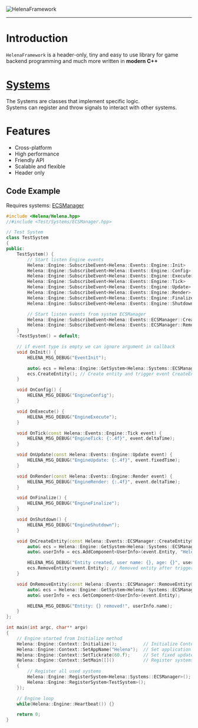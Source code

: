 ![HelenaFramework](https://user-images.githubusercontent.com/57288440/116739956-00ca2580-a9fd-11eb-9c5d-367f21606456.png)

---

# Introduction  

`HelenaFramework` is a header-only, tiny and easy to use library for game backend programming and much more written in **modern C++**

# [Systems](https://github.com/NIKEA-SOFT/HelenaSystems)  

The Systems are classes that implement specific logic.  
Systems can register and throw signals to interact with other systems.  

# Features  

* Cross-platform  
* High performance  
* Friendly API
* Scalable and flexible
* Header only

## Code Example  
Requires systems: [ECSManager](https://github.com/NIKEA-SOFT/HelenaSystems/tree/main/ECSManager)  
```cpp
#include <Helena/Helena.hpp>
//#include <Test/Systems/ECSManager.hpp>

// Test System
class TestSystem
{
public:
    TestSystem() {
        // Start listen Engine events
        Helena::Engine::SubscribeEvent<Helena::Events::Engine::Init>    (&TestSystem::OnInit);
        Helena::Engine::SubscribeEvent<Helena::Events::Engine::Config>  (&TestSystem::OnConfig);
        Helena::Engine::SubscribeEvent<Helena::Events::Engine::Execute> (&TestSystem::OnExecute);
        Helena::Engine::SubscribeEvent<Helena::Events::Engine::Tick>    (&TestSystem::OnTick);
        Helena::Engine::SubscribeEvent<Helena::Events::Engine::Update>  (&TestSystem::OnUpdate);
        Helena::Engine::SubscribeEvent<Helena::Events::Engine::Render>  (&TestSystem::OnRender);
        Helena::Engine::SubscribeEvent<Helena::Events::Engine::Finalize>(&TestSystem::OnFinalize);
        Helena::Engine::SubscribeEvent<Helena::Events::Engine::Shutdown>(&TestSystem::OnShutdown);

        // Start listen events from system ECSManager
        Helena::Engine::SubscribeEvent<Helena::Events::ECSManager::CreateEntity>(&TestSystem::OnCreateEntity);
        Helena::Engine::SubscribeEvent<Helena::Events::ECSManager::RemoveEntity>(&TestSystem::OnRemoveEntity);
    }
    ~TestSystem() = default;

    // if event type is empty we can ignore argument in callback
    void OnInit() {
        HELENA_MSG_DEBUG("EventInit");

        auto& ecs = Helena::Engine::GetSystem<Helena::Systems::ECSManager>();
        ecs.CreateEntity(); // Create entity and trigger event CreateEntity
    }

    void OnConfig() {
        HELENA_MSG_DEBUG("EngineConfig");
    }

    void OnExecute() {
        HELENA_MSG_DEBUG("EngineExecute");
    }

    void OnTick(const Helena::Events::Engine::Tick event) {
        HELENA_MSG_DEBUG("EngineTick: {:.4f}", event.deltaTime);
    }

    void OnUpdate(const Helena::Events::Engine::Update event) {
        HELENA_MSG_DEBUG("EngineUpdate: {:.4f}", event.fixedTime);
    }

    void OnRender(const Helena::Events::Engine::Render event) {
        HELENA_MSG_DEBUG("EngineRender: {:.4f}", event.deltaTime);
    }

    void OnFinalize() {
        HELENA_MSG_DEBUG("EngineFinalize");
    }

    void OnShutdown() {
        HELENA_MSG_DEBUG("EngineShutdown");
    }

    void OnCreateEntity(const Helena::Events::ECSManager::CreateEntity& event) {
        auto& ecs = Helena::Engine::GetSystem<Helena::Systems::ECSManager>();
        auto& userInfo = ecs.AddComponent<UserInfo>(event.Entity, "Helena", 30u);

        HELENA_MSG_DEBUG("Entity created, user name: {}, age: {}", userInfo.name, userInfo.age);
        ecs.RemoveEntity(event.Entity); // Removed entity after trigger RemoveEntity event
    }

    void OnRemoveEntity(const Helena::Events::ECSManager::RemoveEntity& event) {
        auto& ecs = Helena::Engine::GetSystem<Helena::Systems::ECSManager>();
        auto& userInfo = ecs.GetComponent<UserInfo>(event.Entity);

        HELENA_MSG_DEBUG("Entity: {} removed!", userInfo.name);
    }
};

int main(int argc, char** argv)
{
    // Engine started from Initialize method
    Helena::Engine::Context::Initialize();          // Initialize Context
    Helena::Engine::Context::SetAppName("Helena");  // Set application name
    Helena::Engine::Context::SetTickrate(60.f);     // Set fixed update frequency
    Helena::Engine::Context::SetMain([]()           // Register systems happen in this callback
    {
        // Register all used systems
        Helena::Engine::RegisterSystem<Helena::Systems::ECSManager>();  // Entity Component System
        Helena::Engine::RegisterSystem<TestSystem>();                   // Test System
    });

    // Engine loop
    while(Helena::Engine::Heartbeat()) {}

    return 0;
}
```